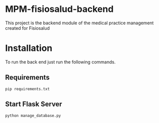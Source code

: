 # MPM-fisiosalud-backend
This project is the backend module of the medical practice management  created for Fisiosalud

# Installation 
To run the back end just run the following commands.
## Requirements 

`pip requirements.txt` 
## Start Flask Server

`python manage_database.py`